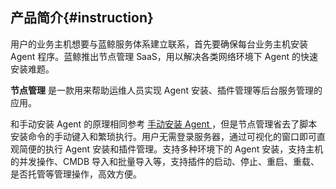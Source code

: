 
##  产品简介{#instruction}

用户的业务主机想要与蓝鲸服务体系建立联系，首先要确保每台业务主机安装 Agent 程序。蓝鲸推出节点管理 SaaS，用以解决各类网络环境下 Agent 的快速安装难题。

 **节点管理** 是一款用来帮助运维人员实现 Agent 安装、插件管理等后台服务管理的应用。

和手动安装 Agent 的原理相同参考 [手动安装 Agent ](9.附录/manual_setup.md)，但是节点管理省去了脚本安装命令的手动键入和繁琐执行。用户无需登录服务器，通过可视化的窗口即可直观简便的执行 Agent 安装和插件管理。支持多种环境下的 Agent 安装，支持主机的并发操作、CMDB 导入和批量导入等，支持插件的启动、停止、重启、重载、是否托管等管理操作，高效方便。
